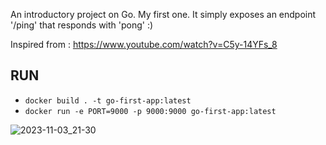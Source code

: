 An introductory project on Go. My first one. It simply exposes an endpoint '/ping' that responds with 'pong' :)

Inspired from :
https://www.youtube.com/watch?v=C5y-14YFs_8

## RUN

- `docker build . -t go-first-app:latest`
- `docker run -e PORT=9000 -p 9000:9000 go-first-app:latest`

![2023-11-03_21-30](https://github.com/cvairlis/go-simple-ping/assets/10025897/16c2bb07-4dab-420a-a16c-42f0063987f2)
